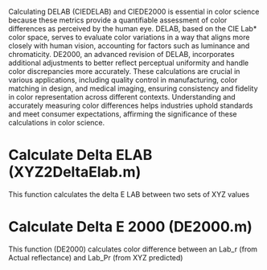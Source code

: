 Calculating DELAB (CIEDELAB) and CIEDE2000 is essential in color science because these metrics provide a quantifiable assessment of color differences as perceived by the human eye. DELAB, based on the CIE Lab* color space, serves to evaluate color variations in a way that aligns more closely with human vision, accounting for factors such as luminance and chromaticity. DE2000, an advanced revision of DELAB, incorporates additional adjustments to better reflect perceptual uniformity and handle color discrepancies more accurately. These calculations are crucial in various applications, including quality control in manufacturing, color matching in design, and medical imaging, ensuring consistency and fidelity in color representation across different contexts. Understanding and accurately measuring color differences helps industries uphold standards and meet consumer expectations, affirming the significance of these calculations in color science.


# Calculate Delta ELAB (XYZ2DeltaElab.m)
This function calculates the delta E LAB between two sets of XYZ values


# Calculate Delta E 2000 (DE2000.m)
This function (DE2000) calculates color difference between an Lab_r (from Actual reflectance) and Lab_Pr (from XYZ predicted)
